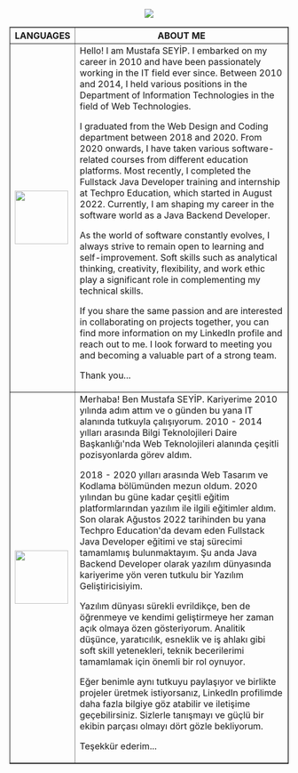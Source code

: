 <p align="center">
    <img src="https://readme-typing-svg.herokuapp.com/?lines=Hello!+Welcome+to+my+Github+page;I+am+a+Java+Backend+Developer&font=Fira%20Code&center=true&width=740&height=45&color=293462&vCenter=true&size=30">
</p>
<table border="1" width="70%" cellpadding="10" cellspacing="10">
    <thead>
      <tr>
        <th>LANGUAGES</th>
        <th>ABOUT ME</th>
      </tr>
    </thead>
    <tbody>
        <tr>
            <td><img src="https://bewerbung.co/wp-content/uploads/2018/07/bewerbung-englisch.jpg" width='96'></td>
            <td>Hello! I am Mustafa SEYİP. I embarked on my career in 2010 and have been passionately working in the IT field ever since. Between 2010 and 2014, I held various positions in the Department of Information Technologies in the field of Web Technologies.<br>

I graduated from the Web Design and Coding department between 2018 and 2020. From 2020 onwards, I have taken various software-related courses from different education platforms. Most recently, I completed the Fullstack Java Developer training and internship at Techpro Education, which started in August 2022. Currently, I am shaping my career in the software world as a Java Backend Developer.

As the world of software constantly evolves, I always strive to remain open to learning and self-improvement. Soft skills such as analytical thinking, creativity, flexibility, and work ethic play a significant role in complementing my technical skills.

If you share the same passion and are interested in collaborating on projects together, you can find more information on my LinkedIn profile and reach out to me. I look forward to meeting you and becoming a valuable part of a strong team.

Thank you...</td>
         </tr>
          <tr>
            <td><img src="https://upload.wikimedia.org/wikipedia/commons/thumb/b/b4/Flag_of_Turkey.svg/1200px-Flag_of_Turkey.svg.png" width='96'></td>
            <td>Merhaba! Ben Mustafa SEYİP. Kariyerime 2010 yılında adım attım ve o günden bu yana IT alanında tutkuyla çalışıyorum. 2010 - 2014 yılları arasında Bilgi Teknolojileri Daire Başkanlığı'nda Web Teknolojileri alanında çeşitli pozisyonlarda görev aldım.

2018 - 2020 yılları arasında Web Tasarım ve Kodlama bölümünden mezun oldum. 2020 yılından bu güne kadar çeşitli eğitim platformlarından yazılım ile ilgili eğitimler aldım. Son olarak Ağustos 2022 tarihinden bu yana Techpro Education'da devam eden Fullstack Java Developer eğitimi ve staj sürecimi tamamlamış bulunmaktayım. Şu anda Java Backend Developer olarak yazılım dünyasında kariyerime yön veren tutkulu bir Yazılım Geliştiricisiyim. 

Yazılım dünyası sürekli evrildikçe, ben de öğrenmeye ve kendimi geliştirmeye her zaman açık olmaya özen gösteriyorum. Analitik düşünce, yaratıcılık, esneklik ve iş ahlakı gibi soft skill yetenekleri, teknik becerilerimi tamamlamak için önemli bir rol oynuyor.

Eğer benimle aynı tutkuyu paylaşıyor ve birlikte projeler üretmek istiyorsanız, LinkedIn profilimde daha fazla bilgiye göz atabilir ve iletişime geçebilirsiniz. Sizlerle tanışmayı ve güçlü bir ekibin parçası olmayı dört gözle bekliyorum.

Teşekkür ederim...</td>
          </tr>
    </tbody>
</table>


<!--
**mseyip/mseyip** is a ✨ _special_ ✨ repository because its `README.md` (this file) appears on your GitHub profile.

Here are some ideas to get you started:

- 🔭 I’m currently working on developing projects as a Full Stack Java Developer.
- 🌱 I’m currently learning Python
- 💬 Ask me about everything in here
- 📫 How to reach me: mseyip03@gmail.com
- ⚡ Fun fact: ...

<h3 align="left">Connect with me:</h3>
<p align="left">
<a href="https://www.linkedin.com/in/mustafaseyip/" target="blank" rel=”noopener”><img align="center" src="https://velanovascular.com/wp-content/uploads/2020/06/LinkedIn.png" alt="mustafaseyip" height="30" width="30" /></a>

  <h3 align="center">🔥 Languages & Frameworks & Tools & Abilities 🔥</h3>
  <br>
